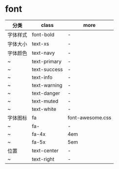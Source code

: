 # font

| 分类   | class        | more             |
|------|--------------|------------------|
| 字体样式 | font-bold    | -                |
| 字体大小 | text-xs      | -                |
| 字体颜色 | text-navy    | -                |
| ~    | text-primary | -                |
| ~    | text-success | -                |
| ~    | text-info    | -                |
| ~    | text-warning | -                |
| ~    | text-danger  | -                |
| ~    | text-muted   | -                |
| ~    | text-white   | -                |
| 字体图标 | fa           | font-awesome.css |
| ~    | fa-          | -                |
| ~    | fa-4x        | 4em              |
| ~    | fa-5x        | 5em              |
| 位置   | text-center  | -                |
| ~    | text-right   | -                |

